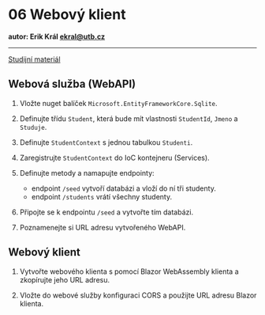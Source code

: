 # 06 Webový klient

**autor: Erik Král ekral@utb.cz**

---

[Studijní materiál](https://github.com/ekral/FAI/blob/master/AF/notebooks/06_blazor_klient.md)

## Webová služba (WebAPI)

1) Vložte nuget balíček `Microsoft.EntityFrameworkCore.Sqlite`.
 
2) Definujte třídu `Student`, která bude mít vlastnosti `StudentId`, `Jmeno` a `Studuje`.

3) Definujte `StudentContext` s jednou tabulkou `Studenti`. 

4) Zaregistrujte `StudentContext` do IoC kontejneru (Services).

5) Definujte metody a namapujte endpointy:
   - endpoint `/seed` vytvoří databázi a vloží do ní tři studenty.
   - endpoint `/students` vrátí všechny studenty.

6) Připojte se k endpointu `/seed` a vytvořte tím databázi.

7) Poznamenejte si URL adresu vytvořeného WebAPI.

## Webový klient

1) Vytvořte webového klienta s pomocí Blazor WebAssembly klienta a zkopírujte jeho URL adresu.

2) Vložte do webové služby konfiguraci CORS a použijte URL adresu Blazor klienta.
